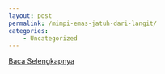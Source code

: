 ```yaml
---
layout: post
permalink: /mimpi-emas-jatuh-dari-langit/
categories:
    - Uncategorized
---
```


[Baca Selengkapnya](/06)